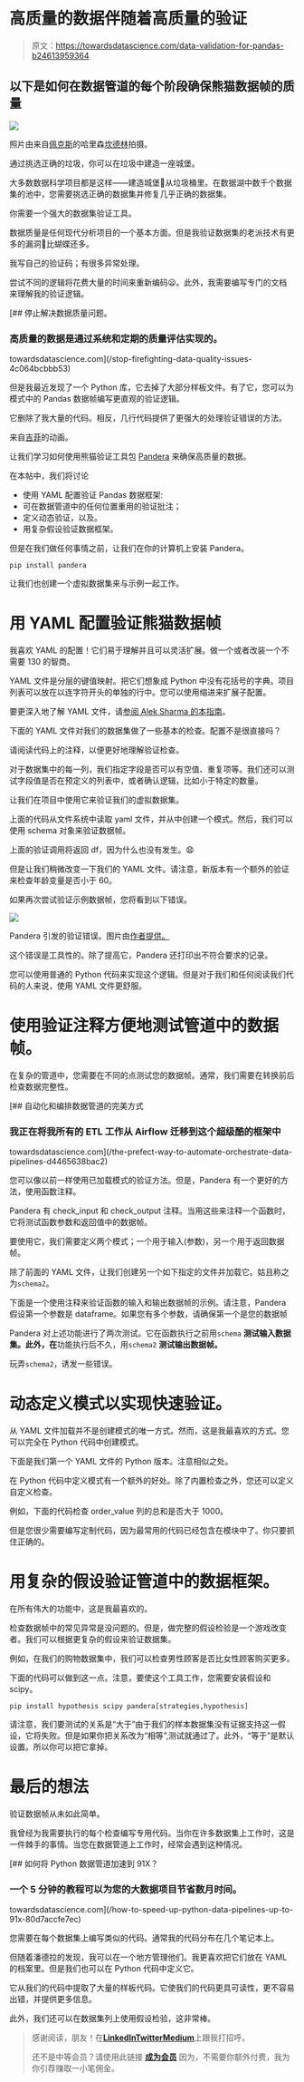 # 高质量的数据伴随着高质量的验证

> 原文：<https://towardsdatascience.com/data-validation-for-pandas-b24613959364>

## 以下是如何在数据管道的每个阶段确保熊猫数据帧的质量

![](img/5e6f362562936e3c8d2964a23ed5e04b.png)

照片由来自[佩克斯](https://www.pexels.com/photo/close-up-photo-of-blue-background-2441454/)的哈里森[坎德林](https://www.pexels.com/photo/close-up-photo-of-blue-background-2441454/)拍摄。

通过挑选正确的垃圾，你可以在垃圾中建造一座城堡。

大多数数据科学项目都是这样——建造城堡🏰从垃圾桶里。在数据湖中数千个数据集的池中，您需要挑选正确的数据集并修复几乎正确的数据集。

你需要一个强大的数据集验证工具。

数据质量是任何现代分析项目的一个基本方面。但是我验证数据集的老派技术有更多的漏洞🐛比蝴蝶还多。

我写自己的验证码；有很多异常处理。

尝试不同的逻辑将花费大量的时间来重新编码😦。此外，我需要编写专门的文档来理解我的验证逻辑。

[](/stop-firefighting-data-quality-issues-4c064bcbbb53) [## 停止解决数据质量问题。

### 高质量的数据是通过系统和定期的质量评估实现的。

towardsdatascience.com](/stop-firefighting-data-quality-issues-4c064bcbbb53) 

但是我最近发现了一个 Python 库，它去掉了大部分样板文件。有了它，您可以为模式中的 Pandas 数据帧编写更直观的验证逻辑。

它删除了我大量的代码。相反，几行代码提供了更强大的处理验证错误的方法。

来自[吉菲](https://giphy.com/gifs/littlemix-little-mix-black-magic-MUnlAiiNn7HZutahjH)的动画。

让我们学习如何使用熊猫验证工具包 [Pandera](https://pandera.readthedocs.io/en/stable/) 来确保高质量的数据。

在本帖中，我们将讨论

*   使用 YAML 配置验证 Pandas 数据框架:
*   可在数据管道中的任何位置重用的验证批注；
*   定义动态验证，以及。
*   用复杂假设验证数据框架。

但是在我们做任何事情之前，让我们在你的计算机上安装 Pandera。

```
pip install pandera
```

让我们也创建一个虚拟数据集来与示例一起工作。

# 用 YAML 配置验证熊猫数据帧

我喜欢 YAML 的配置！它们易于理解并且可以灵活扩展。做一个或者改装一个不需要 130 的智商。

YAML 文件是分层的键值映射。把它们想象成 Python 中没有花括号的字典。项目列表可以放在以连字符开头的单独的行中。您可以使用缩进来扩展子配置。

要更深入地了解 YAML 文件，请[参阅 Alek Sharma 的本指南](https://circleci.com/blog/what-is-yaml-a-beginner-s-guide/)。

下面的 YAML 文件对我们的数据集做了一些基本的检查。配置不是很直接吗？

请阅读代码上的注释，以便更好地理解验证检查。

对于数据集中的每一列，我们指定字段是否可以有空值、重复项等。我们还可以测试字段值是否在预定义的列表中，或者确认逻辑，比如小于特定的数量。

让我们在项目中使用它来验证我们的虚拟数据集。

上面的代码从文件系统中读取 yaml 文件，并从中创建一个模式。然后，我们可以使用 schema 对象来验证数据帧。

上面的验证调用将返回 df，因为什么也没有发生。😧

但是让我们稍微改变一下我们的 YAML 文件。请注意，新版本有一个额外的验证来检查年龄变量是否小于 60。

如果再次尝试验证示例数据帧，您将看到以下错误。

![](img/127d713f1d222bf828fdd8142d9a0e9e.png)

Pandera 引发的验证错误。图片由[作者提供。](https://thuwarakesh.medium.com)

这个错误是工具性的。除了提高它，Pandera 还打印出不符合要求的记录。

您可以使用普通的 Python 代码来实现这个逻辑。但是对于我们和任何阅读我们代码的人来说，使用 YAML 文件更舒服。

# 使用验证注释方便地测试管道中的数据帧。

在复杂的管道中，您需要在不同的点测试您的数据帧。通常，我们需要在转换前后检查数据完整性。

[](/the-prefect-way-to-automate-orchestrate-data-pipelines-d4465638bac2) [## 自动化和编排数据管道的完美方式

### 我正在将我所有的 ETL 工作从 Airflow 迁移到这个超级酷的框架中

towardsdatascience.com](/the-prefect-way-to-automate-orchestrate-data-pipelines-d4465638bac2) 

您可以像以前一样使用已加载模式的验证方法。但是，Pandera 有一个更好的方法，使用函数注释。

Pandera 有 check_input 和 check_output 注释。当用这些来注释一个函数时，它将测试函数参数和返回值中的数据帧。

要使用它，我们需要定义两个模式；一个用于输入(参数)，另一个用于返回数据帧。

除了前面的 YAML 文件，让我们创建另一个如下指定的文件并加载它。姑且称之为`schema2`。

下面是一个使用注释来验证函数的输入和输出数据帧的示例。请注意，Pandera 假设第一个参数是 dataframe。如果您有多个参数，请确保第一个是您的数据帧

Pandera 对上述功能进行了两次测试。它在函数执行之前用`schema` **测试输入数据集。此外，在**功能执行后不久，用`schema2` **测试输出数据帧。**

玩弄`schema2`，诱发一些错误。

# 动态定义模式以实现快速验证。

从 YAML 文件加载并不是创建模式的唯一方式。然而，这是我最喜欢的方式。您可以完全在 Python 代码中创建模式。

下面是我们第一个 YAML 文件的 Python 版本。注意相似之处。

在 Python 代码中定义模式有一个额外的好处。除了内置检查之外，您还可以定义自定义检查。

例如，下面的代码检查 order_value 列的总和是否大于 1000。

但是您很少需要编写定制代码，因为最常用的代码已经包含在模块中了。你只要抓住正确的。

# 用复杂的假设验证管道中的数据框架。

在所有伟大的功能中，这是我最喜欢的。

检查数据帧中的常见异常是没问题的。但是，做完整的假设检验是一个游戏改变者。我们可以根据更复杂的假设来验证数据集。

例如，在我们的购物数据集中，我们可以检查男性顾客是否比女性顾客购买更多。

下面的代码可以做到这一点。注意，要使这个工具工作，您需要安装假设和 scipy。

```
pip install hypothesis scipy pandera[strategies,hypothesis]
```

请注意，我们要测试的关系是“大于”由于我们的样本数据集没有证据支持这一假设，它将失败。但是如果你把关系改为“相等”,测试就通过了。此外，“等于”是默认设置。所以你可以把它拿掉。

# 最后的想法

验证数据帧从未如此简单。

我曾经为我需要执行的每个检查编写专用代码。当你在许多数据集上工作时，这是一件棘手的事情。当您在数据管道上工作时，经常会遇到这种情况。

[](/how-to-speed-up-python-data-pipelines-up-to-91x-80d7accfe7ec) [## 如何将 Python 数据管道加速到 91X？

### 一个 5 分钟的教程可以为您的大数据项目节省数月时间。

towardsdatascience.com](/how-to-speed-up-python-data-pipelines-up-to-91x-80d7accfe7ec) 

您需要在每个数据集上编写类似的代码。通常我的代码分布在几个笔记本上。

但随着潘德拉的发现，我可以在一个地方管理他们。我更喜欢把它们放在 YAML 的档案里。但是我们也可以在 Python 代码中定义它。

它从我们的代码中提取了大量的样板代码。它使我们的代码更具可读性，更不容易出错，并提供更多信息。

此外，我们还可以在数据集列上使用假设检验，这非常棒。

> 感谢阅读，朋友！在[**LinkedIn**](https://www.linkedin.com/in/thuwarakesh/)[**Twitter**](https://twitter.com/Thuwarakesh)[**Medium**](https://thuwarakesh.medium.com/)上跟我打招呼。
> 
> 还不是中等会员？请使用此链接 [**成为会员**](https://thuwarakesh.medium.com/membership) 因为，不需要你额外付费，我为你引荐赚取一小笔佣金。